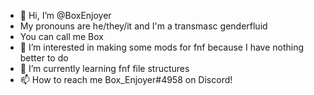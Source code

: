 - 👋 Hi, I’m @BoxEnjoyer
- My pronouns are he/they/it and I'm a transmasc genderfluid
- You can call me Box
- 👀 I’m interested in making some mods for fnf because I have nothing better to do
- 🌱 I’m currently learning fnf file structures 
- 📫 How to reach me Box_Enjoyer#4958 on Discord!
